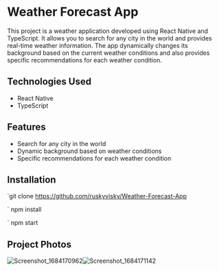 # Weather Forecast App


This project is a weather application developed using React Native and TypeScript. It allows you to search for any city in the world and provides real-time weather information. The app dynamically changes its background based on the current weather conditions and also provides specific recommendations for each weather condition.

## Technologies Used

- React Native
- TypeScript

## Features

- Search for any city in the world
- Dynamic background based on weather conditions
- Specific recommendations for each weather condition


## Installation 

 `git clone https://github.com/ruskyvisky/Weather-Forecast-App

` npm install 

` npm start


## Project Photos
![Screenshot_1684170962](https://github.com/ruskyvisky/Weather-Forecast-App/assets/46764372/8c488407-1660-42e9-be1b-1f72ec4890b8)![Screenshot_1684171142](https://github.com/ruskyvisky/Weather-Forecast-App/assets/46764372/5557256c-a4fd-41a1-964f-763a807103d3)

